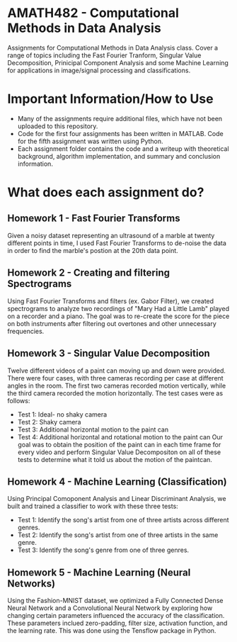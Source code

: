 # AMATH482 - Computational Methods in Data Analysis
Assignments for Computational Methods in Data Analysis class. Cover a range of topics including the Fast Fourier Tranform, Singular Value Decomposition, Prinicipal Component Analysis and some Machine Learning for applications in image/signal processing and classifications.

# Important Information/How to Use
- Many of the assignments require additional files, which have not been uploaded to this repository.
- Code for the first four assignments has been written in MATLAB. Code for the fifth assignment was written using Python.
- Each assignment folder contains the code and a writeup with theoretical background, algorithm implementation, and summary and     conclusion information.

# What does each assignment do?
## Homework 1 - Fast Fourier Transforms
Given a noisy dataset representing an ultrasound of a marble at twenty different points in time, I used Fast Fourier Transforms to de-noise the data in order to find the marble's postion at the 20th data point.
## Homework 2 - Creating and filtering Spectrograms
Using Fast Fourier Transforms and filters (ex. Gabor Filter), we created spectrograms to analyze two recordings of "Mary Had a Little Lamb" played on a recorder and a piano. The goal was to re-create the score for the piece on both instruments after filtering out overtones and other unnecessary frequencies.
## Homework 3 - Singular Value Decomposition
Twelve different videos of a paint can moving up and down were provided. There were four cases, with three cameras recording per case at different angles in the room. The first two cameras recorded motion vertically, while the third camera recorded the motion horizontally. The test cases were as follows:
- Test 1: Ideal- no shaky camera
- Test 2: Shaky camera
- Test 3: Additional horizontal motion to the paint can
- Test 4: Additional horizontal and rotational motion to the paint can
Our goal was to obtain the position of the paint can in each time frame for every video and perform Singular Value Decompositon on all of these tests to determine what it told us about the motion of the paintcan.
## Homework 4 - Machine Learning (Classification)
Using Principal Comoponent Analysis and Linear Discriminant Analysis, we built and trained a classifier to work with these three tests:
- Test 1: Identify the song's artist from one of three artists across different genres.
- Test 2: Identify the song's artist from one of three artists in the same genre.
- Test 3: Identify the song's genre from one of three genres.
## Homework 5 - Machine Learning (Neural Networks)
Using the Fashion-MNIST dataset, we optimized a Fully Connected Dense Neural Network and a Convolutional Neural Network by exploring how changing certain parameters influenced the accuracy of the classification.
These parameters inclued zero-padding, filter size, activation function, and the learning rate. This was done using the Tensflow package in Python.

